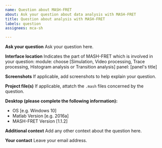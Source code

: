 ```yaml
---
name: Question about MASH-FRET
about: Ask your question about data analysis with MASH-FRET
title: Question about analysis with MASH-FRET
labels: question
assignees: mca-sh

---
```


**Ask your question**
Ask your question here.

**Interface location**
Indicates the part of MASH-FRET which is involved in your question:
module: choose [Simulation, Video processing, Trace processing, Histogram analysis or Transition analysis]
panel: [panel's title]

**Screenshots**
If applicable, add screenshots to help explain your question.

**Project file(s)**
If applicable, attatch the `.mash` files concerned by the question.

**Desktop (please complete the following information):**
 - OS [e.g. Windows 10]
 - Matlab Version [e.g. 2016a]
 - MASH-FRET Version [1.1.2]

**Additional context**
Add any other context about the question here.

**Your contact**
Leave your email address.
